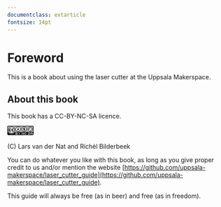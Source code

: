```yaml
---
documentclass: extarticle
fontsize: 14pt
---
```


# Foreword

This is a book about using the laser cutter at the Uppsala Makerspace.

## About this book

This book has a CC-BY-NC-SA licence.

![Licence for this book](CC-BY-NC-SA.png)

(C) Lars van der Nat and Richèl Bilderbeek

You can do whatever you like with this book,
as long as you give proper credit to us
and/or mention the website
[https://github.com/uppsala-makerspace/laser_cutter_guide](https://github.com/uppsala-makerspace/laser_cutter_guide).

This guide will always be free (as in beer) and free (as in freedom).
